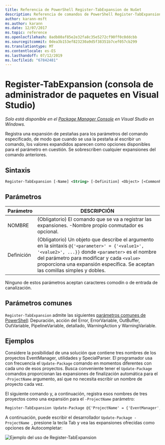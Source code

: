 ```yaml
---
title: Referencia de PowerShell Register-TabExpansion de NuGet
description: Referencia de comandos de PowerShell Register-TabExpansion en la consola de administrador de paquetes de NuGet en Visual Studio.
author: karann-msft
ms.author: karann
ms.date: 12/07/2017
ms.topic: reference
ms.openlocfilehash: 8adb80af85e2e32fa8c35e5272cf90ff0c0ddcbb
ms.sourcegitcommit: 0dea3b153ef823230a9d5f38351b7cef057cb299
ms.translationtype: MT
ms.contentlocale: es-ES
ms.lasthandoff: 07/12/2019
ms.locfileid: "67842481"
---
```

# <a name="register-tabexpansion-package-manager-console-in-visual-studio"></a>Register-TabExpansion (consola de administrador de paquetes en Visual Studio)

*Solo está disponible en el [Package Manager Console](package-manager-console.md) en Visual Studio en Windows.*

Registra una expansión de pestañas para los parámetros del comando especificado, de modo que cuando se usa la pestaña al escribir un comando, los valores expandidos aparecen como opciones disponibles para el parámetro en cuestión. Se sobrescriben cualquier expansiones del comando anteriores.

## <a name="syntax"></a>Sintaxis

```ps
Register-TabExpansion [-Name] <String> [-Definition] <Object> [<CommonParameters>]
```

## <a name="parameters"></a>Parámetros

| Parámetro | DESCRIPCIÓN |
| --- | --- |
| NOMBRE | (Obligatorio) El comando que se va a registrar las expansiones. -Nombre propio conmutador es opcional. |
| Definición | (Obligatorio) Un objeto que describe el argumento en la sintaxis `@{'<parameter>' = {'<value1>', '<value2>', ...}}` donde `<parameter>` es el nombre del parámetro para modificar y cada `<value>` proporciona una expansión específica. Se aceptan las comillas simples y dobles. |

Ninguno de estos parámetros aceptan caracteres comodín o de entrada de canalización.

## <a name="common-parameters"></a>Parámetros comunes

`Register-TabExpansion` admite las siguientes [parámetros comunes de PowerShell](http://go.microsoft.com/fwlink/?LinkID=113216): Depuración, acción del Error, ErrorVariable, OutBuffer, OutVariable, PipelineVariable, detallado, WarningAction y WarningVariable.

## <a name="examples"></a>Ejemplos

Considere la posibilidad de una solución que contiene tres nombres de los proyectos EventManager, utilidades y SpecialParser. El programador usa con frecuencia el `Update-Package` comando en momentos diferentes con cada uno de esos proyectos. Busca conveniente tener el `Update-Package` comandos proporcionan las expansiones de finalización automática para el `-ProjectName` argumento, así que no necesita escribir un nombre de proyecto cada vez. 

El siguiente comando y, a continuación, registra esos nombres de tres proyectos como una expansión para el `-ProjectName` parámetro:

```ps
Register-TabExpansion Update-Package @{'ProjectName' = {'EventManager', 'Utilities', 'SpecialParser'}}    
```

A continuación, puede escribir el desarrollador `Update-Package -ProjectName `, presione la tecla Tab y vea las expansiones ofrecidas como opciones de Autocompletar:

![Ejemplo del uso de Register-TabExpansion](media/Register-TabExpansion-Example.png)
